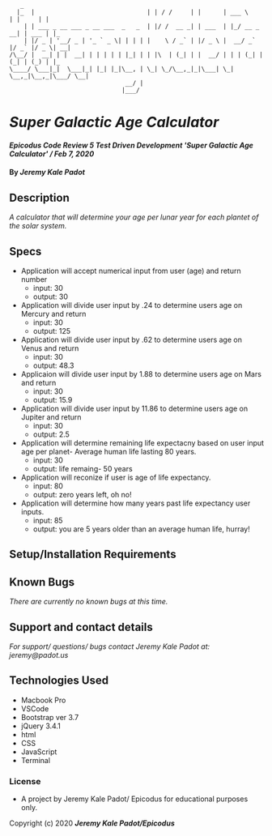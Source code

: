 
```                                       
   _   
  |_  |                               | | / /     | |      | ___ \       | |     | |  
    | | ___ _ __ ___ _ __ ___  _   _  | |/ /  __ _| | ___  | |_/ __ _  __| | ___ | |_ 
    | |/ _ | '__/ _ | '_ ` _ \| | | | |    \ / _` | |/ _ \ |  __/ _` |/ _` |/ _ \| __|
/\__/ |  __| | |  __| | | | | | |_| | | |\  | (_| | |  __/ | | | (_| | (_| | (_) | |_ 
\____/ \___|_|  \___|_| |_| |_|\__, | \_| \_/\__,_|_|\___| \_|  \__,_|\__,_|\___/ \__|
                                __/ |                                                 
                               |___/    
```
# _Super Galactic Age Calculator_

#### _Epicodus Code Review 5 Test Driven Development 'Super Galactic Age Calculator' / Feb 7, 2020_

#### By _**Jeremy Kale Padot**_

## Description

_A calculator that will determine your age per lunar year for each plantet of the solar system._

## Specs
<!-- will it automatically round up or down? add this function? -->
* Application will accept numerical input from user (age) and return number
  * input: 30
  * output: 30
* Application will divide user input by .24 to determine users age on Mercury and return
  * input: 30
  * output: 125
* Application will divide user input by .62 to determine users age on Venus and return
  * input: 30
  * output: 48.3
* Applicaion will divide user input by 1.88 to determine users age on Mars and return
  * input: 30
  * output: 15.9
* Application will divide user input by 11.86 to determine users age on Jupiter and return
  * input: 30
  * output: 2.5
* Application will determine remaining life expectacny based on user input age per planet- Average human life lasting 80 years. 
  * input: 30
  * output: life remaing- 50 years
* Application will reconize if user is age of life expectancy.
  * input: 80
  * output: zero years left, oh no!
* Application will determine how many years past life expectancy user inputs. 
  * input: 85
  * output: you are 5 years older than an average human life, hurray!



## Setup/Installation Requirements

<!-- * _This is a great place_
* _to list setup instructions_
* _in a simple_
* _easy-to-understand_
* _format_ -->



## Known Bugs

_There are currently no known bugs at this time._

## Support and contact details

_For support/ questions/ bugs contact Jeremy Kale Padot at: jeremy@padot.us_

## Technologies Used

* Macbook Pro
* VSCode
* Bootstrap ver 3.7
* jQuery 3.4.1
* html
* CSS
* JavaScript
* Terminal

### License

* A project by Jeremy Kale Padot/ Epicodus for educational purposes only. 

Copyright (c) 2020 **_Jeremy Kale Padot/Epicodus_**


